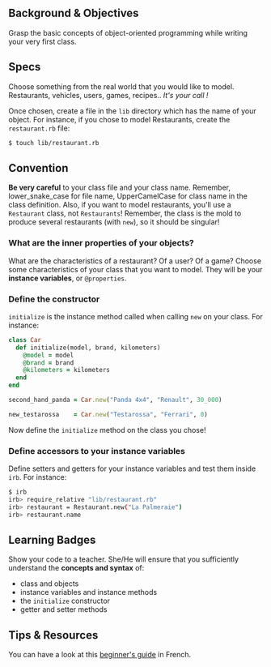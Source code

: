 ## Background & Objectives

Grasp the basic concepts of object-oriented programming while writing your very first class.

## Specs

Choose something from the real world that you would like to model. Restaurants, vehicles, users, games, recipes.. *It's your call !*

Once chosen, create a file in the `lib` directory which has the name of your object.
For instance, if you chose to model Restaurants, create the `restaurant.rb` file:

```bash
$ touch lib/restaurant.rb
```

## Convention

**Be very careful** to your class file and your class name. Remember, lower_snake_case for file name,
UpperCamelCase for class name in the class definition. Also, if you want to model restaurants, you'll
use a `Restaurant` class, not `Restaurants`! Remember, the class is the mold to produce
several restaurants (with `new`), so it should be singular!

### What are the inner properties of your objects?

What are the characteristics of a restaurant? Of a user? Of a game?
Choose some characteristics of your class that you want to model. They will be your **instance variables**, or `@properties`.

### Define the constructor

`initialize` is the instance method called when calling `new` on your class. For instance:

```ruby
class Car
  def initialize(model, brand, kilometers)
    @model = model
    @brand = brand
    @kilometers = kilometers
  end
end

second_hand_panda = Car.new("Panda 4x4", "Renault", 30_000)

new_testarossa    = Car.new("Testarossa", "Ferrari", 0)
```

Now define the `initialize` method on the class you chose!

### Define accessors to your instance variables

Define setters and getters for your instance variables and test them inside `irb`.
For instance:

```bash
$ irb
irb> require_relative "lib/restaurant.rb"
irb> restaurant = Restaurant.new("La Palmeraie")
irb> restaurant.name
```

## Learning Badges

Show your code to a teacher. She/He will ensure that you sufficiently understand the **concepts and syntax** of:

- class and objects
- instance variables and instance methods
- the `initialize` constructor
- getter and setter methods

## Tips & Resources

You can have a look at this [beginner's guide](http://docs.ruby-doc.com/docs/beginner-fr/xhtml/ch04s02.html) in French.
